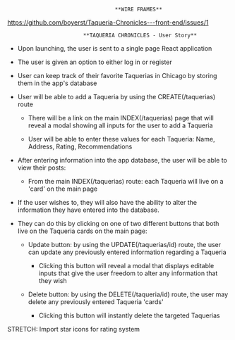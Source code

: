                  
                                      **WIRE FRAMES**


https://github.com/boyerst/Taqueria-Chronicles---front-end/issues/1







                            **TAQUERIA CHRONICLES - User Story**

* Upon launching, the user is sent to a single page React application

* The user is given an option to either log in or register

* User can keep track of their favorite Taquerias in Chicago by storing them in the app's database

* User will be able to add a Taqueria by using the CREATE(/taquerias) route
  
  * There will be a link on the main INDEX(/taquerias) page that will reveal a modal showing all inputs for the user to add a Taqueria

  * User will be able to enter these values for each Taqueria: Name, Address, Rating, Recommendations

* After entering information into the app database, the user will be able to view their posts:
  
  * From the main INDEX(/taquerias) route: each Taqueria will live on a 'card' on the main page


* If the user wishes to, they will also have the ability to alter the information they have entered into the database.

* They can do this by clicking on one of two different buttons that both live on the Taqueria cards on the main page:
  
  * Update button: by using the UPDATE(/taquerias/id) route, the user can update any previously entered information regarding a Taqueria

    * Clicking this button will reveal a modal that displays editable inputs that give the user freedom to alter any information that they wish

  * Delete button: by using the DELETE(/taqueria/id) route, the user may delete any previously entered Taqueria 'cards'

    * Clicking this button will instantly delete the targeted Taquerias


STRETCH:
Import star icons for rating system


